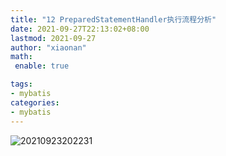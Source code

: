 ```yaml
---
title: "12 PreparedStatementHandler执行流程分析"
date: 2021-09-27T22:13:02+08:00
lastmod: 2021-09-27
author: "xiaonan"
math:
 enable: true

tags:
- mybatis
categories:
- mybatis
---
```


![20210923202231](https://img.fengqigang.cn//img/20210923202231.png)

